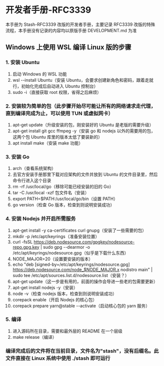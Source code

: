 # 开发者手册-RFC3339

本手册为 Stash-RFC3339 改版的开发者手册，主要记录 RFC3339 改版的特殊流程，本手册没有记录的内容均以原版手册 DEVELOPMENT.md 为准

## Windows 上使用 WSL 编译 Linux 版的步骤

### 1. 安装 Ubuntu

1. 启动 Windows 的 WSL 功能
2. wsl --install Ubuntu（安装 Ubuntu，会要求创建新角色和密码，跟着走就行，初始化完成后自动进入 Ubuntu 控制台）
3. sudo -i（直接获取 root 权限，省得之后麻烦）

### 2. 安装较为简单的包（此步骤开始尽可能让所有的网络请求走代理，直到编译完成为止，可以使用 TUN 或虚拟网卡）

1. apt-get update（升级安装的包，刚安装好的 Ubuntu 是老版的需要升级）
2. apt-get install git gcc ffmpeg -y（安装 go 和 nodejs 以外的需要用的包，这两个包 Ubuntu 库里的版本太低了要装新的）
3. apt install make（安装 make 功能）

### 3. 安装 Go

1. arch（查看系统架构）
2. 去官方安装手册那里下载对应架构的文件并放到 Ubuntu 的文件目录里，然后命令行进入这个目录
3. rm -rf /usr/local/go（移除可能已经安装的旧的 Go）
4. tar -C /usr/local -xzf 包文件名（安装）
5. export PATH=$PATH:/usr/local/go/bin（设置 PATH）
6. go version（检查 Go 版本，检查到则说明安装成功）

### 4. 安装 Nodejs 并开启所需服务
1. apt-get install -y ca-certificates curl gnupg（安装了一些需要的包）
2. mkdir -p /etc/apt/keyrings（准备安装位置）
3. curl -fsSL https://deb.nodesource.com/gpgkey/nodesource-repo.gpg.key | sudo gpg --dearmor -o /etc/apt/keyrings/nodesource.gpg（似乎是下载什么东西）
4. NODE_MAJOR=20（设置要安装的版本）
5. echo "deb [signed-by=/etc/apt/keyrings/nodesource.gpg] https://deb.nodesource.com/node_$NODE_MAJOR.x nodistro main" | sudo tee /etc/apt/sources.list.d/nodesource.list（安装？）
6. apt-get update（这一步是有用的，前面的操作会导进一些老的包需要更新）
7. apt-get install nodejs -y（安装）
8. node -v（检查 nodejs 版本，检查到则说明安装成功）
9. corepack enable（开启 Nodejs 的核心包）
10. corepack prepare yarn@stable --activate（启动核心包的 yarn 服务）

### 5. 编译

1. 进入源码所在目录，需要和最外层的 README 在一个层级
2. make release（编译）

### 编译完成后的文件将在当前目录，文件名为"stash"，没有后缀名。此文件直接在 Linux 系统中使用 ./stash 即可运行